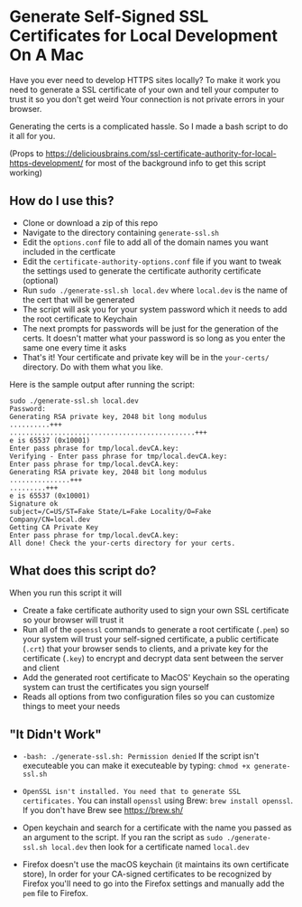 # Generate Self-Signed SSL Certificates for Local Development On A Mac

Have you ever need to develop HTTPS sites locally? To make it work you need to generate a SSL certificate of your own and tell your computer to trust it so you don't get weird Your connection is not private errors in your browser. 

Generating the certs is a complicated hassle. So I made a bash script to do it all for you.

(Props to https://deliciousbrains.com/ssl-certificate-authority-for-local-https-development/ for most of the background info to get this script working)

## How do I use this?
 - Clone or download a zip of this repo
 - Navigate to the directory containing `generate-ssl.sh`
 - Edit the `options.conf` file to add all of the domain names you want included in the certficate
 - Edit the `certificate-authority-options.conf` file if you want to tweak the settings used to generate the certificate authority certificate (optional)
 - Run `sudo ./generate-ssl.sh local.dev` where `local.dev` is the name of the cert that will be generated
 - The script will ask you for your system password which it needs to add the root certificate to Keychain
 - The next prompts for passwords will be just for the generation of the certs. It doesn't matter what your password is so long as you enter the same one every time it asks
 - That's it! Your certificate and private key will be in the `your-certs/` directory. Do with them what you like.

Here is the sample output after running the script:

 ```
sudo ./generate-ssl.sh local.dev
Password:
Generating RSA private key, 2048 bit long modulus
..........+++
..............................................+++
e is 65537 (0x10001)
Enter pass phrase for tmp/local.devCA.key:
Verifying - Enter pass phrase for tmp/local.devCA.key:
Enter pass phrase for tmp/local.devCA.key:
Generating RSA private key, 2048 bit long modulus
...............+++
.........+++
e is 65537 (0x10001)
Signature ok
subject=/C=US/ST=Fake State/L=Fake Locality/O=Fake Company/CN=local.dev
Getting CA Private Key
Enter pass phrase for tmp/local.devCA.key:
All done! Check the your-certs directory for your certs.
 ```

## What does this script do?
When you run this script it will

 - Create a fake certificate authority used to sign your own SSL certificate so your browser will trust it
 - Run all of the `openssl` commands to generate a root certificate (`.pem`) so your system will trust your self-signed certificate, a public certificate (`.crt`) that your browser sends to clients, and a private key for the certificate (`.key`) to encrypt and decrypt data sent between the server and client
 - Add the generated root certificate to MacOS' Keychain so the operating system can trust the certificates you sign yourself
 - Reads all options from two configuration files so you can customize things to meet your needs

## "It Didn't Work"

 - `-bash: ./generate-ssl.sh: Permission denied` If the script isn't executeable you can make it executeable by typing: `chmod +x generate-ssl.sh`

 - `OpenSSL isn't installed. You need that to generate SSL certificates.` You can install `openssl` using Brew: `brew install openssl`. If you don't have Brew see https://brew.sh/

 - Open keychain and search for a certificate with the name you passed as an argument to the script. If you ran the script as `sudo ./generate-ssl.sh local.dev` then look for a certificate named `local.dev`

 - Firefox doesn't use the macOS keychain (it maintains its own certificate store), In order for your CA-signed certificates to be recognized by Firefox you'll need to go into the Firefox settings and manually add the `pem` file to Firefox.